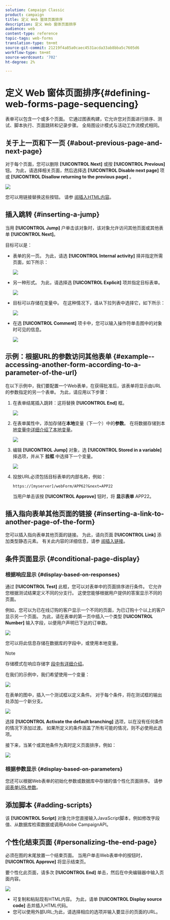 ```yaml
---
solution: Campaign Classic
product: campaign
title: 定义 Web 窗体页面排序
description: 定义 Web 窗体页面排序
audience: web
content-type: reference
topic-tags: web-forms
translation-type: tm+mt
source-git-commit: 21219f4a85a0caec4531acda33ab8bba5c7605d6
workflow-type: tm+mt
source-wordcount: '702'
ht-degree: 2%

---
```



# 定义 Web 窗体页面排序{#defining-web-forms-page-sequencing}

表单可以包含一个或多个页面。 它通过图表构建，它允许您对页面进行排序、测试、脚本执行、页面跳转和记录步骤。 全局图设计模式与活动工作流模式相同。

## 关于上一页和下一页 {#about-previous-page-and-next-page}

对于每个页面，您可以删除 **[!UICONTROL Next]** 或按 **[!UICONTROL Previous]** 钮。 为此，请选择相关页面，然后选择选 **[!UICONTROL Disable next page]** 项或 **[!UICONTROL Disallow returning to the previous page]** 。

![](assets/s_ncs_admin_survey_no_next_page.png)

您可以用链接替换这些按钮。 请参 [阅插入HTML内容](../../web/using/static-elements-in-a-web-form.md#inserting-html-content)。

## 插入跳转 {#inserting-a-jump}

当用 **[!UICONTROL Jump]** 户单击该对象时，该对象允许访问其他页面或其他表单 **[!UICONTROL Next]**。

目标可以是：

* 表单的另一页。 为此，请选 **[!UICONTROL Internal activity]** 择并指定所需页面，如下所示：

   ![](assets/s_ncs_admin_jump_param1.png)

* 另一种形式。 为此，请选择选 **[!UICONTROL Explicit]** 项并指定目标表单。

   ![](assets/s_ncs_admin_jump_param2.png)

* 目标可以存储在变量中。 在这种情况下，请从下拉列表中选择它，如下所示：

   ![](assets/s_ncs_admin_jump_param3.png)

* 在选 **[!UICONTROL Comment]** 项卡中，您可以输入操作符单击图中的对象时可见的信息。

   ![](assets/s_ncs_admin_survey_jump_comment.png)

## 示例：根据URL的参数访问其他表单 {#example--accessing-another-form-according-to-a-parameter-of-the-url}

在以下示例中，我们要配置一个Web表单，在获得批准后，该表单将显示由URL的参数指定的另一个表单。 为此，请应用以下步骤：

1. 在表单结尾插入跳转：这将替换 **[!UICONTROL End]** 框。

   ![](assets/s_ncs_admin_survey_jump_sample1.png)

1. 在表单属性中，添加存储在&#x200B;**本地**&#x200B;变量（下一个）中的&#x200B;**参数**。 在将数据存储到本 [地变量中详细介绍了本地变量](../../web/using/web-forms-answers.md#storing-data-in-a-local-variable)。

   ![](assets/s_ncs_admin_survey_jump_sample2.png)

1. 编辑 **[!UICONTROL Jump]** 对象，选 **[!UICONTROL Stored in a variable]** 择选项，并从下 **拉框** 中选择下一个变量。

   ![](assets/s_ncs_admin_survey_jump_sample3.png)

1. 投放URL必须包括目标表单的内部名称，例如：

   ```
   https://[myserver]/webForm/APP62?&next=APP22
   ```

   当用户单击该按 **[!UICONTROL Approve]** 钮时，将 **显示表单** APP22。

## 插入指向表单其他页面的链接 {#inserting-a-link-to-another-page-of-the-form}

您可以插入指向表单其他页面的链接。 为此，请向页面 **[!UICONTROL Link]** 添加类型静态元素。 有关此内容的详细信息，请参 [阅插入链接](../../web/using/static-elements-in-a-web-form.md#inserting-a-link)。

## 条件页面显示 {#conditional-page-display}

### 根据响应显示 {#display-based-on-responses}

通过 **[!UICONTROL Test]** 此框，您可以对表单中的页面排序进行条件。 它允许您根据测试结果定义不同的分支行。 这使您能够根据用户提供的答案显示不同的页面。

例如，您可以为已在线订购的客户显示一个不同的页面，为已订购十个以上的客户显示另一个页面。 为此，请在表单的第一页中插入一个类型 **[!UICONTROL Number]** 输入字段，以便用户声明已下达的订单数。

![](assets/s_ncs_admin_survey_test_ex0.png)

您可以将此信息存储在数据库的字段中，或使用本地变量。

>[!NOTE]
>
>存储模式在响应存储字 [段中有详细介绍](../../web/using/web-forms-answers.md#response-storage-fields)。

在我们的示例中，我们希望使用一个变量：

![](assets/s_ncs_admin_survey_test_ex1.png)

在表单的图中，插入一个测试框以定义条件。 对于每个条件，将在测试框的输出处添加一个新分支。

![](assets/s_ncs_admin_survey_test_ex2.png)

选择 **[!UICONTROL Activate the default branching]** 选项，以在没有任何条件的情况下添加过渡。 如果所定义的条件涵盖了所有可能的情况，则不必使用此选项。

接下来，当某个或其他条件为真时定义页面排序，例如：

![](assets/s_ncs_admin_survey_test_ex3.png)

### 根据参数显示 {#display-based-on-parameters}

您还可以根据Web表单的初始化参数或数据库中存储的值个性化页面排序。 请参 [阅表单URL参数](../../web/using/defining-web-forms-properties.md#form-url-parameters)。

## 添加脚本 {#adding-scripts}

该 **[!UICONTROL Script]** 对象允许您直接输入JavaScript脚本，例如修改字段值、从数据库检索数据或调用Adobe CampaignAPI。

## 个性化结束页面 {#personalizing-the-end-page}

必须在图的末尾放置一个结束页面。 当用户单击Web表单中的按钮时， **[!UICONTROL Approve]** 将显示结束页。

要个性化此页面，请多次 **[!UICONTROL End]** 单击，然后在中央编辑器中输入页面内容。

![](assets/s_ncs_admin_survey_end_page_edit.png)

* 可复制和粘贴现有HTML内容。 为此，请单 **[!UICONTROL Display source code]** 击并插入HTML代码。
* 您可以使用外部URL;为此，请选择相应的选项并输入要显示的页面的URL。

